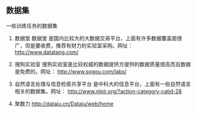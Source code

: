 ## 数据集
一些训练任务的数据集

1. 数据堂
    数据堂 是国内比较大的大数据交易平台，上面有许多数据覆盖面很广，但是要收费，推荐有财力的实验室采购。网址： http://www.datatang.com/
2. 搜狗实验室
搜狗实验室是比较权威的数据提供方提供的数据质量很高而且数据是免费的。网址：
http://www.sogou.com/labs/

3. 自然语言处理与信息检索共享平台
是中科大的信息平台，上面有一些自然语言相关的数据集。网址：
http://www.nlpir.org/?action-category-catid-28

4. 聚数力
http://dataju.cn/Dataju/web/home